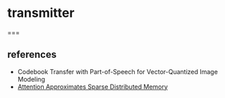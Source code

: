 # transmitter
===

## references
* Codebook Transfer with Part-of-Speech for Vector-Quantized Image Modeling
* [Attention Approximates Sparse Distributed Memory](https://arxiv.org/pdf/2111.05498)